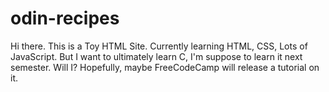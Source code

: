 # odin-recipes

Hi there. This is a Toy HTML Site. Currently learning HTML, CSS, Lots of JavaScript.
But I want to ultimately learn C, I'm suppose to learn it next semester.
Will I? Hopefully, maybe FreeCodeCamp will release a tutorial on it.
